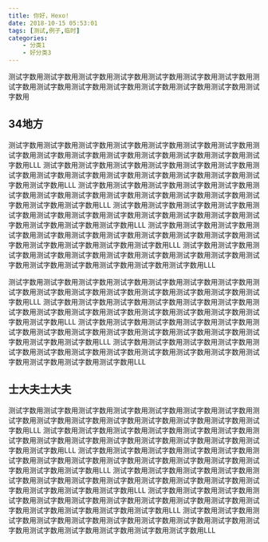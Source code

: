 ```yaml
---
title: 你好，Hexo!
date: 2018-10-15 05:53:01
tags: [测试,例子,临时]
categories: 
	- 分类1
	- 好分类3
---
```


测试字数用测试字数用测试字数用测试字数用测试字数用测试字数用测试字数用测试字数用测试字数用测试字数用测试字数用测试字数用测试字数用测试字数用测试字数用

## 34地方
测试字数用测试字数用测试字数用测试字数用测试字数用测试字数用测试字数用测试字数用测试字数用测试字数用测试字数用测试字数用测试字数用测试字数用测试字数用LLL
测试字数用测试字数用测试字数用测试字数用测试字数用测试字数用测试字数用测试字数用测试字数用测试字数用测试字数用测试字数用测试字数用测试字数用测试字数用LLL
测试字数用测试字数用测试字数用测试字数用测试字数用测试字数用测试字数用测试字数用测试字数用测试字数用测试字数用测试字数用测试字数用测试字数用测试字数用LLL
测试字数用测试字数用测试字数用测试字数用测试字数用测试字数用测试字数用测试字数用测试字数用测试字数用测试字数用测试字数用测试字数用测试字数用测试字数用LLL
测试字数用测试字数用测试字数用测试字数用测试字数用测试字数用测试字数用测试字数用测试字数用测试字数用测试字数用测试字数用测试字数用测试字数用测试字数用LLL
测试字数用测试字数用测试字数用测试字数用测试字数用测试字数用测试字数用测试字数用测试字数用测试字数用测试字数用测试字数用测试字数用测试字数用测试字数用LLL
<!-- more -->
测试字数用测试字数用测试字数用测试字数用测试字数用测试字数用测试字数用测试字数用测试字数用测试字数用测试字数用测试字数用测试字数用测试字数用测试字数用LLL
测试字数用测试字数用测试字数用测试字数用测试字数用测试字数用测试字数用测试字数用测试字数用测试字数用测试字数用测试字数用测试字数用测试字数用测试字数用LLL
测试字数用测试字数用测试字数用测试字数用测试字数用测试字数用测试字数用测试字数用测试字数用测试字数用测试字数用测试字数用测试字数用测试字数用测试字数用LLL
测试字数用测试字数用测试字数用测试字数用测试字数用测试字数用测试字数用测试字数用测试字数用测试字数用测试字数用测试字数用测试字数用测试字数用测试字数用LLL

## 士大夫士大夫

测试字数用测试字数用测试字数用测试字数用测试字数用测试字数用测试字数用测试字数用测试字数用测试字数用测试字数用测试字数用测试字数用测试字数用测试字数用LLL
测试字数用测试字数用测试字数用测试字数用测试字数用测试字数用测试字数用测试字数用测试字数用测试字数用测试字数用测试字数用测试字数用测试字数用测试字数用LLL
测试字数用测试字数用测试字数用测试字数用测试字数用测试字数用测试字数用测试字数用测试字数用测试字数用测试字数用测试字数用测试字数用测试字数用测试字数用LLL
测试字数用测试字数用测试字数用测试字数用测试字数用测试字数用测试字数用测试字数用测试字数用测试字数用测试字数用测试字数用测试字数用测试字数用测试字数用LLL
测试字数用测试字数用测试字数用测试字数用测试字数用测试字数用测试字数用测试字数用测试字数用测试字数用测试字数用测试字数用测试字数用测试字数用测试字数用LLL
测试字数用测试字数用测试字数用测试字数用测试字数用测试字数用测试字数用测试字数用测试字数用测试字数用测试字数用测试字数用测试字数用测试字数用测试字数用LLL
